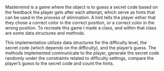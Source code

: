 Mastermind is a game where the object is to guess a secret code based on the feedback the player gets after each attempt, which serve as hints that can be used in the process of elimination. A hint tells the player either that they chose a correct color in the correct position, or a correct color in the wrong position. To recreate this game I made a class, and within that class are some data structures and methods. 

This implementation utilizes data structures for the difficulty level, the secret code (which depends on the difficulty), and the player’s guess. The methods implemented communicate to the player, generate the secret code randomly under the constraints related to difficulty settings, compare the player’s guess to the secret code and count the hints.
